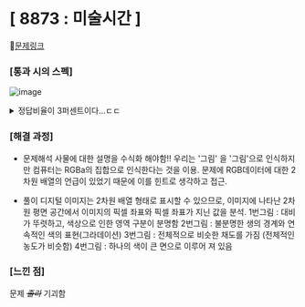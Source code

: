 #  **[ 8873 : 미술시간 ]**


🔗[문제링크](https://www.acmicpc.net/problem/8873)

###  **[통과 시의 스펙]**
![image](https://github.com/user-attachments/assets/a7c78382-8b38-457e-8071-4511475534c5)


<details>
<summary> 정답비율이 3퍼센트이다...ㄷㄷ  </summary>

<!-- summary 아래 한칸 공백 두어야함 -->
![image](https://github.com/user-attachments/assets/b3294dd2-dbd8-41b1-905f-edc75f2620b8)
</details>






### **[해결 과정]**

- 문제해석
사물에 대한 설명을 수식화 해야함!!
우리는 '그림' 을 '그림'으로 인식하지만 컴퓨터는 RGBa의 집합으로 인식한다는 것을 이용. 
문제에 RGB데이터에 대한 2차원 배열의 언급이 있었기 때문에 이를 힌트로 생각하고 접근. 

- 풀이
디지털 이미지는 2차원 배열 형태로 표시할 수 있으므로, 이미지에 나타난 2차원 평면 공간에서 이미지의 픽셀 좌표와 픽셀 좌표가 지닌 값을 분석.
  1번그림 : 대비가 뚜렷하고, 색상으로 인한 영역 구분이 분명함
  2번그림 : 불분명한 생의 경계와 연속적인 색의 표현(그라데이션)
  3번그림 : 전체적으로 비슷한 채도를 가짐 (전체적인 농도가 비슷함)
  4번그림 : 하나의 색이 큰 면으로 이루어 져 있음

### **[느낀 점]**
문제 _~~졸라~~_ 기괴함
